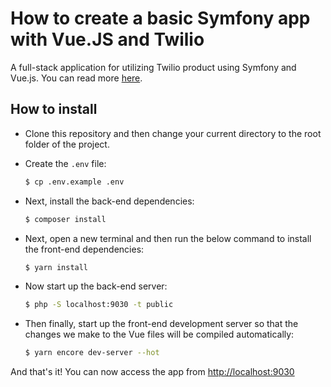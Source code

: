 # How to create a basic Symfony app with Vue.JS and Twilio

A full-stack application for utilizing Twilio product using Symfony and Vue.js. You can read more [here](https://www.twilio.com/blog/create-single-page-application-symfony-vue-js-twilio-php).

## How to install

- Clone this repository and then change your current directory to the root folder of the project.

- Create the `.env` file:

    ```bash
    $ cp .env.example .env
    ```

- Next, install the back-end dependencies:

    ```bash
    $ composer install
    ```

- Next, open a new terminal and then run the below command to install the front-end dependencies:

    ```bash
    $ yarn install
    ```

- Now start up the back-end server:

    ```bash
    $ php -S localhost:9030 -t public
    ```

- Then finally, start up the front-end development server so that the changes we make to the Vue files will be compiled automatically:

    ```bash
    $ yarn encore dev-server --hot
    ```
And that's it! You can now access the app from [http://localhost:9030](http://localhost:9030)
